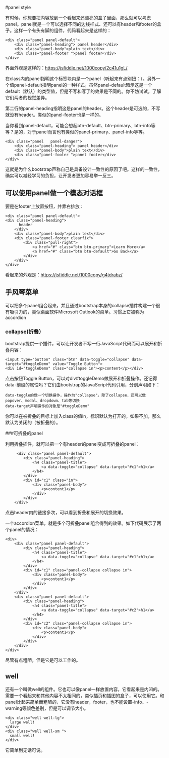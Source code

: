 #panel style

有时候，你想要把内容放到一个看起来还漂亮的盒子里面，那么就可以考虑panel。panel就是一个可以选择不同的边线样式、还可以有header和footer的盒子。这样一个有头有脚的组件，代码看起来是这样的：

    <div class="panel panel-default">
        <div class="panel-heading"> panel header</div>
        <div class="panel-body">plain text</div> 
        <div class="panel-footer ">panel footer</div>
    </div>

界面外观是这样的：https://jsfiddle.net/1000copy/2c41u1gL/

在class内的panel指明这个标签块内是一个panel（听起来有点别扭：）。另外一个值panel-default指明panel的一种样式。虽然panel-default暗示这是一个default（默认）的类型值，但是不写和写了的效果是不同的。你不妨试试，了解它们两者的视觉差异。

第二行的panel-heading指明这是panel的header。这个header是可选的，不写就没有header。类似的panel-footer也是一样的。

当你看到panel-default，可能会想起btn-default、btn-primary、btn-info等等？是的，对于panel而言也有类似的panel-primary、panel-info等等。

    <div class="panel   panel-danger">
        <div class="panel-heading"> panel header</div>
        <div class="panel-body">plain text</div> 
        <div class="panel-footer ">panel footer</div>
    </div>

这就是为什么bootstrap声称自己是具备设计一致性的原因了吧。这样的一致性，确实可以减轻学习的负担，让开发者更加容易举一反三。

## 可以使用panel做一个模态对话框

要是在footer上放置按钮，并靠右排放：

    <div class="panel panel-default">
    <div class="panel-heading">
          header
        </div>
        <div class="panel-body">plain text</div> 
        <div class="panel-footer clearfix">
            <div class="pull-right">
                <a href="#" class="btn btn-primary">Learn More</a>
                <a href="#" class="btn btn-default">Go Back</a>
            </div>
        </div>
    </div>

看起来的外观是：https://jsfiddle.net/1000copy/g4tdrabz/

## 手风琴菜单

可以把多个panel组合起来，并且通过bootstrap本身的collapse插件构建一个很有吸引力的，类似桌面软件Microsoft Outlook的菜单。习惯上它被称为accordion

### collapse(折叠）

bootstrap提供一个插件，可以让开发者不写一行JavaScript代码而可以展开和折叠内容：

    <input type="button" class="btn" data-toggle="collapse" data-target="#toggleDemo" value="Toggle Button">
    <div id="toggleDemo" class="collapse in"><p>content</p></div>

点击按钮Toggle Button，可以对div#toggleDemo做展开和折叠操作。还记得data-前缀的属性吗？它们由bootstrap的JavaScript代码引用，分别声明如下：

    data-toggle的做一个切换操作，操作为"collapse"。除了collapse，还可以做popover、modal、dropdown、tab等切换
    data-target声明操作的对象是"#toggleDemo"
    
你可以在被折叠的目标上加入class的值in，标识默认为打开的。如果不加，那么默认为关闭的（被折叠的）。

###可折叠的panel

利用折叠插件，就可以把一个有header的panel变成可折叠的panel：

         <div class="panel panel-default">
            <div class="panel-heading">
                <h4 class="panel-title">
                    <a data-toggle="collapse" data-target="#c1">h1</a>
                </h4>
            </div>
            <div id="c1" class="in">
                <div class="panel-body">
                    <p>content1</p>
                </div>
            </div>
        </div>

点击header内的链接多次，可以看到折叠和展开的切换效果。

一个accordion菜单，就是多个可折叠panel组合得到的效果。如下代码展示了两个panel的情况：

    <div>
        <div class="panel panel-default">
            <div class="panel-heading">
                <h4 class="panel-title">
                    <a data-toggle="collapse" data-target="#c1">h1</a>
                </h4>
            </div>
            <div id="c1" class="panel-collapse collapse in">
                <div class="panel-body">
                    <p>content1</p>
                </div>
            </div>
        </div>
        <div class="panel panel-default">
            <div class="panel-heading">
                <h4 class="panel-title">
                    <a data-toggle="collapse" data-target="#c2">h1</a>
                </h4>
            </div>
            <div id="c2" class="panel-collapse collapse in">
                <div class="panel-body">
                    <p>content1</p>
                </div>
            </div>
        </div>
    </div>
    
尽管有点粗陋，但是它是可以工作的。

## well

还有一个叫做well的组件。它也可以像panel一样放置内容，它看起来是内凹的。需要一个看起来和其他内容不太相同的，类似插页和插图的盒子，可以使用它。和panel比起来简单而粗陋的，它没有header，footer，也不能设置-info、-warning等颜色差别，但是可以调节大小。

    <div class="well well-lg">
      large well!
    </div>
    <div class="well well-sm ">
      small well!
    </div>

它简单到无话可说。



